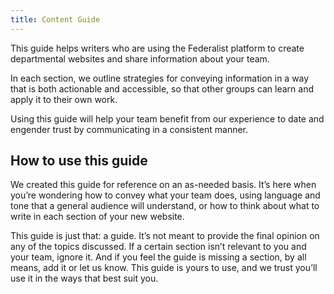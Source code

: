 ```yaml
---
title: Content Guide
---
```


This guide helps writers who are using the Federalist platform to create departmental websites and share information about your team.

In each section, we outline strategies for conveying information in a way that is both actionable and accessible, so that other groups can learn and apply it to their own work.

Using this guide will help your team benefit from our experience to date and engender trust by communicating in a consistent manner.


## How to use this guide

We created this guide for reference on an as-needed basis. It’s here when you’re wondering how to convey what your team does, using language and tone that a general audience will understand, or how to think about what to write in each section of your new website.

This guide is just that: a guide. It’s not meant to provide the final opinion on any of the topics discussed. If a certain section isn’t relevant to you and your team, ignore it. And if you feel the guide is missing a section, by all means, add it or let us know. This guide is yours to use, and we trust you’ll use it in the ways that best suit you.
